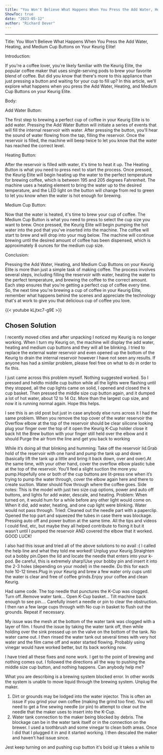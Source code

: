 ```yaml
---
title: "You Won't Believe What Happens When You Press the Add Water, Heating, and Medium Cup Buttons on Your Keurig Elite!"
ShowToc: true 
date: "2023-05-12"
author: "Richard Dever"
---
```

*****
Title: You Won't Believe What Happens When You Press the Add Water, Heating, and Medium Cup Buttons on Your Keurig Elite!

Introduction:

If you're a coffee lover, you're likely familiar with the Keurig Elite, the popular coffee maker that uses single-serving pods to brew your favorite blend of coffee. But did you know that there's more to this appliance than just pressing a button and waiting for your cup to fill up? In this article, we'll explore what happens when you press the Add Water, Heating, and Medium Cup Buttons on your Keurig Elite.

Body:

Add Water Button:

The first step to brewing a perfect cup of coffee in your Keurig Elite is to add water. Pressing the Add Water Button will initiate a series of events that will fill the internal reservoir with water. After pressing the button, you'll hear the sound of water flowing from the tap, filling the reservoir. Once the reservoir is filled, the machine will beep twice to let you know that the water has reached the correct level.

Heating Button:

After the reservoir is filled with water, it's time to heat it up. The Heating Button is what you need to press next to start the process. Once pressed, the Keurig Elite will begin heating up the water to the perfect temperature for brewing coffee, which is between 195 and 205 degrees Fahrenheit. The machine uses a heating element to bring the water up to the desired temperature, and the LED light on the button will change from red to green to let you know when the water is hot enough for brewing.

Medium Cup Button:

Now that the water is heated, it's time to brew your cup of coffee. The Medium Cup Button is what you need to press to select the cup size you want to brew. Once pressed, the Keurig Elite will begin pumping the hot water into the pod that you've inserted into the machine. The coffee will start to brew and will drop into your mug below. The machine will continue brewing until the desired amount of coffee has been dispensed, which is approximately 8 ounces for the medium cup size.

Conclusion:

Pressing the Add Water, Heating, and Medium Cup Buttons on your Keurig Elite is more than just a simple task of making coffee. The process involves several steps, including filling the reservoir with water, heating the water to the perfect temperature, and brewing the coffee to the correct amount. Each step ensures that you're getting a perfect cup of coffee every time. So, the next time you're brewing a cup of coffee in your Keurig Elite, remember what happens behind the scenes and appreciate the technology that's at work to give you that delicious cup of coffee you love.

{{< youtube kLjtxc7-g9E >}} 



## Chosen Solution
 I recently moved cities and after unpacking I noticed my Keurig is no longer working. When I turn my Keurig on, the machine will display the add water, heating and medium cup buttons and they will all be blinking. I tried to replace the external water reservoir and even opened up the bottom of the Keurig to drain the internal reservoir however I have not seen any results. If anyone has had a similar problem, please feel free on what to do in order to fix this.

 I just came across this problem myself. Nothing suggested worked.   So I pressed and heldto middle cup button while all the lights were flashing until they stopped, all the cup lights came on solid, I opened and closed the k cup basket.  Then pressed the middle size cup button again,  and it dumped a lot of hot water,  about 12 to 14 Oz.   More than the largest cup size,  and now it is running normal again.  Hope this helps.

 I see this is an old post but just in case anybody else runs across it I had the same problem. When you remove the top cover of the water reservoir the Overflow elbow at the top of the reservoir should be clear silicone looking plug your finger over the top of it open the Keurig K-Cup holder close it back hit the Brew button with your finger still held over the elbow and it should Purge the air from the line and get you back to working

 While it’s doing all that blinking and humming:
Take off the reservoir lid.Grab hold of the reservoir with one hand and pump the tank up and down (basically lift the tank up a little and bring it back down, over and over).At the same time, with your other hand, cover the overflow elbow plastic tube at the top of the reservoir. You’ll feel a slight suction the more you pump.Hopefully one or both of the cup buttons are lit-press one  when it’s trying to pump the water through, cover the elbow again here and there to create suction. Water should flow through where the coffee goes.
Side notes:
This is the model with just two size cup options, power and auto off buttons, and lights for add water, descale, and heating.
Problem:
When turned on, it would hum for a while before any other light would come on. When it did, add water, heating, and one cup light were blinking. Water would not pass through.
Tried:
Cleaned out the needle part with a paperclip.
Opened the top part and squeezed the tubes in case there was blockage.
Pressing auto off and power button at the same time.
All the tips and videos I could find, etc, but maybe they all helped contribute to fixing it but it wasn’t until I pumped the reservoir AND covered the elbow that it worked.
GOOD LUCK!

 I also had this issue and tried all of the above solutions to no avail :( I called the help line and what they told me worked!
Unplug your Keurig.Straighten out a bobby pin.Open the lid and locate the needle that enters into your k-pod. Be careful, this is extremely sharp!Use your bobby pin and insert it into the 2-3 holes (depending on your model) in the needle. Do this for each hole 10-12 times.Plug in your Keurig and brew a few water only cups until the water is clear and free of coffee grinds.Enjoy your coffee and clean Keurig.

 Had same code. The top needle that punctures the K-Cup was clogged. Turn off..Remove water tank... Open K-Cup basket... Tilt machine back enough to see pin.... Carefully insert a needle or pin to clear the obstruction. I then ran a few large cups through with No cup in basket to flush out the grounds. Repeat if necessary.

 My issue was the mesh at the bottom of the water tank was clogged with a layer of film.  I found the issue by taking the water tank off, then while holding over the sink pressed up on the valve on the bottom of the tank.  No water came out.  I then rinsed the water tank out several times with very hot water and the film came off and water started flowing.  Probably using vinegar would have worked better, but its back working now.

 I have  tried all these fixes and none work. I get to the point of brewing and nothing comes out. I followed the directions all the way to pushing the middle size cup button, and nothing happens. Can anybody help me?

 What you are describing is a brewing system blocked error.  In other words the system is unable to move liquid through the brewing system.   Unplug the maker.
1)  Dirt or grounds may be lodged into the water injector.  This is often an issue if you grind your own coffee (making the grind too fine).    You will need to get a fine sewing needle (or pin) to attempt to clear out the needle that the maker uses to insert into the K-Cup.
2) Water tank connection to the maker being blocked by debris.   The blockage can be in the water tank itself or in the connection on the brewer.  I used a toothbrush and some vinegar to clean both areas.
Once I did that  I plugged it in and it started working.  I then descaled the maker and haven’t had issue since.

 Jest keep turning on and pushing cup button it's bold up it takes a while to




